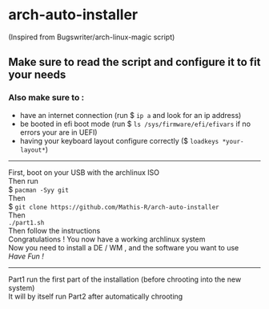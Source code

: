 # arch-auto-installer
(Inspired from Bugswriter/arch-linux-magic script)

## Make sure to read the script and configure it to fit your needs

### Also make sure to :
 - have an internet connection (run  $ `ip a` and look for an ip address)
 - be booted in efi boot mode (run  $ `ls /sys/firmware/efi/efivars` if no errors your are in UEFI)
 - having your keyboard layout configure correctly ($ `loadkeys *your-layout*`)
 
---

First, boot on your USB with the archlinux ISO \
Then run \
$ `pacman -Syy git` \
Then \
$ `git clone https://github.com/Mathis-R/arch-auto-installer` \
Then \
`./part1.sh` \
Then follow the instructions \
Congratulations ! You now have a working archlinux system \
Now you need to install a DE / WM , and the software you want to use \
*Have Fun !*

---

Part1 run the first part of the installation (before chrooting into the new system) \
It will by itself run Part2 after automatically chrooting
